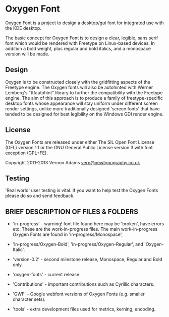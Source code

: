 # Oxygen Font

Oxygen Font is a project to design a desktop/gui font for integrated
use with the KDE desktop.

The basic concept for Oxygen Font is to design a clear, legible, sans
serif font which would be rendered with Freetype on Linux-based
devices. In addition a bold weight, plus regular and bold italics, and
a monospace version will be made.

## Design

Oxygen is to be constructed closely with the gridfitting aspects of
the Freetype engine. The Oxygen fonts will also be autohinted with
Werner Lemberg's "ttfautohint" library to further the compatibility
with the Freetype engine. The aim of this approach is to produce a
family of freetype-specific desktop fonts whose appearance will stay
uniform under different screen render settings, unlike more
traditionally designed 'screen fonts' that have tended to be designed
for best legibility on the Windows GDI render engine.

## License

The Oxygen Fonts are released under either The SIL Open Font License
(OFL) version 1.1 or the GNU General Public License version 3 with
font exception (GPL+FE).

Copyright 2011-2013 Vernon Adams <vern@newtypography.co.uk>

## Testing

'Real world' user testing is vital. If you want to help test the
Oxygen Fonts please do so and send feedback.

## BRIEF DESCRIPTION OF FILES & FOLDERS

- 'in-progress' - warning! font file found here may be 'broken', have
  errors etc. These are the work-in-progress files. The main
  work-in-progress Oxygen Fonts are found in 'in-progress/Monospace',
- 'in-progress/Oxygen-Bold', 'in-progress/Oxygen-Regular', and
  'Oxygen-Italic'.

- 'version-0.2' - second milestone release, Monospace, Regular and Bold only.
- 'oxygen-fonts' - current release

- 'Contributions' - important contributions such as Cyrillic characters.
- 'GWF' - Google webfont versions of Oxygen Fonts (e.g. smaller character sets).
- 'tools' - extra development files used for metrics, kerning, encoding.
